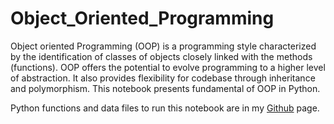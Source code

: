 # Object_Oriented_Programming

Object oriented Programming (OOP) is a programming style characterized by the identification of classes of objects closely linked with the methods (functions). OOP offers the potential to evolve programming to a higher level of abstraction.
It also provides flexibility for codebase through inheritance and polymorphism. This notebook presents fundamental of OOP in Python.


Python functions and data files to run this notebook are in my [Github](https://github.com/MehdiRezvandehy/Object_Oriented_Programming.git) page.
